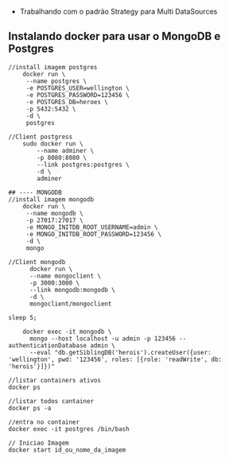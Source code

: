 - Trabalhando com o padrão Strategy para Multi DataSources

## Instalando docker para usar o MongoDB e Postgres
```shell
//install imagem postgres
    docker run \
     --name postgres \
     -e POSTGRES_USER=wellington \
     -e POSTGRES_PASSWORD=123456 \
     -e POSTGRES_DB=heroes \
     -p 5432:5432 \
     -d \
     postgres

//Client postgress
    sudo docker run \
        --name adminer \
        -p 8080:8080 \
        --link postgres:postgres \
        -d \
        adminer

## ---- MONGODB
//install imagem mongodb
    docker run \
     --name mongodb \
     -p 27017:27017 \
     -e MONGO_INITDB_ROOT_USERNAME=admin \
     -e MONGO_INITDB_ROOT_PASSWORD=123456 \
     -d \
     mongo 

//Client mongodb
      docker run \
      --name mongoclient \
      -p 3000:3000 \
      --link mongodb:mongodb \
      -d \
      mongoclient/mongoclient

sleep 5;

    docker exec -it mongodb \
      mongo --host localhost -u admin -p 123456 --authenticationDatabase admin \
      --eval "db.getSiblingDB('herois').createUser({user: 'wellington', pwd: '123456', roles: [{role: 'readWrite', db: 'herois'}]})"
```

    //listar containers ativos 
    docker ps 

    //listar todos cantainer
    docker ps -a

    //entra no container
    docker exec -it postgres /bin/bash

    // Iniciao Imagem
    docker start id_ou_nome_da_imagem

